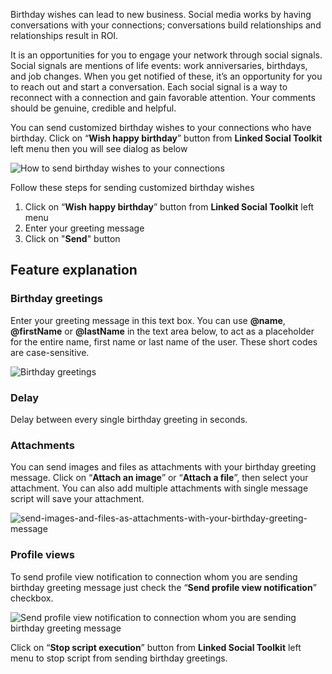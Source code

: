 Birthday wishes can lead to new business. Social media works by having conversations with your connections; conversations build relationships and relationships result in ROI.

It is an opportunities for you to engage your network through social signals. Social signals are mentions of life events: work anniversaries, birthdays, and job changes. When you get notified of these, it’s an opportunity for you to reach out and start a conversation. Each social signal is a way to reconnect with a connection and gain favorable attention. Your comments should be genuine, credible and helpful.

You can send customized birthday wishes to your connections who have birthday. Click on “**Wish happy birthday**” button from **Linked Social Toolkit** left menu then you will see dialog as below

![How to send birthday wishes to your connections](https://github.com/ZiaUrR3hman/LinkedSocialToolkit/raw/master/images/How-to-send-birthday-wishes-to-your-connections.png)

Follow these steps for sending customized birthday wishes
1. Click on “**Wish happy birthday**” button from **Linked Social Toolkit** left menu
2. Enter your greeting message
3. Click on "**Send**" button

## Feature explanation
### Birthday greetings
Enter your greeting message in this text box. You can use **@name**, **@firstName** or **@lastName** in the text area below, to act as a placeholder for the entire name, first name or last name of the user. These short codes are case-sensitive.

![Birthday greetings](https://github.com/ZiaUrR3hman/LinkedSocialToolkit/raw/master/images/Birthday-greetings.png)

### Delay
Delay between every single birthday greeting in seconds.
### Attachments
You can send images and files as attachments with your birthday greeting message. Click on “**Attach an image**” or “**Attach a file**”, then select your attachment. You can also add multiple attachments with single message script will save your attachment.

![send-images-and-files-as-attachments-with-your-birthday-greeting-message](https://github.com/ZiaUrR3hman/LinkedSocialToolkit/raw/master/images/send-images-and-files-as-attachments-with-your-message.png)

### Profile views
To send profile view notification to connection whom you are sending birthday greeting message just check the “**Send profile view notification**” checkbox.

![Send profile view notification to connection whom you are sending birthday greeting message](https://github.com/ZiaUrR3hman/LinkedSocialToolkit/raw/master/images/send-profile-view.png)

Click on “**Stop script execution**” button from **Linked Social Toolkit** left menu to stop script from sending birthday greetings.